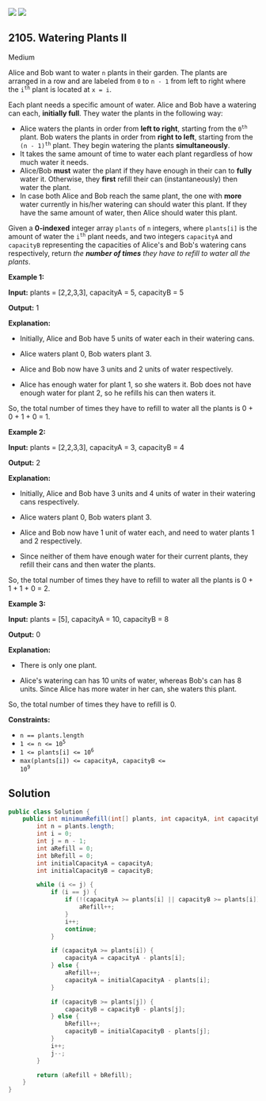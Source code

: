 [![](https://img.shields.io/github/stars/javadev/LeetCode-in-Java?label=Stars&style=flat-square)](https://github.com/javadev/LeetCode-in-Java)
[![](https://img.shields.io/github/forks/javadev/LeetCode-in-Java?label=Fork%20me%20on%20GitHub%20&style=flat-square)](https://github.com/javadev/LeetCode-in-Java/fork)

## 2105\. Watering Plants II

Medium

Alice and Bob want to water `n` plants in their garden. The plants are arranged in a row and are labeled from `0` to `n - 1` from left to right where the <code>i<sup>th</sup></code> plant is located at `x = i`.

Each plant needs a specific amount of water. Alice and Bob have a watering can each, **initially full**. They water the plants in the following way:

*   Alice waters the plants in order from **left to right**, starting from the <code>0<sup>th</sup></code> plant. Bob waters the plants in order from **right to left**, starting from the <code>(n - 1)<sup>th</sup></code> plant. They begin watering the plants **simultaneously**.
*   It takes the same amount of time to water each plant regardless of how much water it needs.
*   Alice/Bob **must** water the plant if they have enough in their can to **fully** water it. Otherwise, they **first** refill their can (instantaneously) then water the plant.
*   In case both Alice and Bob reach the same plant, the one with **more** water currently in his/her watering can should water this plant. If they have the same amount of water, then Alice should water this plant.

Given a **0-indexed** integer array `plants` of `n` integers, where `plants[i]` is the amount of water the <code>i<sup>th</sup></code> plant needs, and two integers `capacityA` and `capacityB` representing the capacities of Alice's and Bob's watering cans respectively, return _the **number of times** they have to refill to water all the plants_.

**Example 1:**

**Input:** plants = [2,2,3,3], capacityA = 5, capacityB = 5

**Output:** 1

**Explanation:** 

- Initially, Alice and Bob have 5 units of water each in their watering cans. 

- Alice waters plant 0, Bob waters plant 3. 

- Alice and Bob now have 3 units and 2 units of water respectively. 

- Alice has enough water for plant 1, so she waters it. Bob does not have enough water for plant 2, so he refills his can then waters it. 
  
So, the total number of times they have to refill to water all the plants is 0 + 0 + 1 + 0 = 1.

**Example 2:**

**Input:** plants = [2,2,3,3], capacityA = 3, capacityB = 4

**Output:** 2

**Explanation:** 

- Initially, Alice and Bob have 3 units and 4 units of water in their watering cans respectively. 

- Alice waters plant 0, Bob waters plant 3. 

- Alice and Bob now have 1 unit of water each, and need to water plants 1 and 2 respectively. 

- Since neither of them have enough water for their current plants, they refill their cans and then water the plants. 
  
So, the total number of times they have to refill to water all the plants is 0 + 1 + 1 + 0 = 2.

**Example 3:**

**Input:** plants = [5], capacityA = 10, capacityB = 8

**Output:** 0

**Explanation:** 

- There is only one plant. 

- Alice's watering can has 10 units of water, whereas Bob's can has 8 units. Since Alice has more water in her can, she waters this plant. 
  
So, the total number of times they have to refill is 0.

**Constraints:**

*   `n == plants.length`
*   <code>1 <= n <= 10<sup>5</sup></code>
*   <code>1 <= plants[i] <= 10<sup>6</sup></code>
*   <code>max(plants[i]) <= capacityA, capacityB <= 10<sup>9</sup></code>

## Solution

```java
public class Solution {
    public int minimumRefill(int[] plants, int capacityA, int capacityB) {
        int n = plants.length;
        int i = 0;
        int j = n - 1;
        int aRefill = 0;
        int bRefill = 0;
        int initialCapacityA = capacityA;
        int initialCapacityB = capacityB;

        while (i <= j) {
            if (i == j) {
                if (!(capacityA >= plants[i] || capacityB >= plants[i])) {
                    aRefill++;
                }
                i++;
                continue;
            }

            if (capacityA >= plants[i]) {
                capacityA = capacityA - plants[i];
            } else {
                aRefill++;
                capacityA = initialCapacityA - plants[i];
            }

            if (capacityB >= plants[j]) {
                capacityB = capacityB - plants[j];
            } else {
                bRefill++;
                capacityB = initialCapacityB - plants[j];
            }
            i++;
            j--;
        }

        return (aRefill + bRefill);
    }
}
```